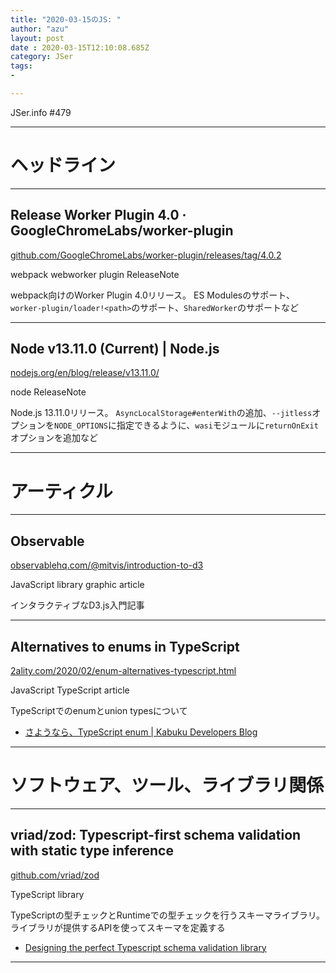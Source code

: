 ```yaml
---
title: "2020-03-15のJS: "
author: "azu"
layout: post
date : 2020-03-15T12:10:08.685Z
category: JSer
tags:
-

---
```


JSer.info #479

----

<h1 class="site-genre">ヘッドライン</h1>

----

## Release Worker Plugin 4.0 · GoogleChromeLabs/worker-plugin
[github.com/GoogleChromeLabs/worker-plugin/releases/tag/4.0.2](https://github.com/GoogleChromeLabs/worker-plugin/releases/tag/4.0.2 "Release Worker Plugin 4.0 · GoogleChromeLabs/worker-plugin")
<p class="jser-tags jser-tag-icon"><span class="jser-tag">webpack</span> <span class="jser-tag">webworker</span> <span class="jser-tag">plugin</span> <span class="jser-tag">ReleaseNote</span></p>

webpack向けのWorker Plugin 4.0リリース。
ES Modulesのサポート、`worker-plugin/loader!<path>`のサポート、`SharedWorker`のサポートなど


----

## Node v13.11.0 (Current) | Node.js
[nodejs.org/en/blog/release/v13.11.0/](https://nodejs.org/en/blog/release/v13.11.0/ "Node v13.11.0 (Current) | Node.js")
<p class="jser-tags jser-tag-icon"><span class="jser-tag"> node</span> <span class="jser-tag">ReleaseNote</span></p>

Node.js 13.11.0リリース。
`AsyncLocalStorage#enterWith`の追加、`--jitless`オプションを`NODE_OPTIONS`に指定できるように、`wasi`モジュールに`returnOnExit`オプションを追加など


----
<h1 class="site-genre">アーティクル</h1>

----

## Observable
[observablehq.com/@mitvis/introduction-to-d3](https://observablehq.com/@mitvis/introduction-to-d3 "Observable")
<p class="jser-tags jser-tag-icon"><span class="jser-tag">JavaScript</span> <span class="jser-tag">library</span> <span class="jser-tag">graphic</span> <span class="jser-tag">article</span></p>

インタラクティブなD3.js入門記事


----

## Alternatives to enums in TypeScript
[2ality.com/2020/02/enum-alternatives-typescript.html](https://2ality.com/2020/02/enum-alternatives-typescript.html "Alternatives to enums in TypeScript")
<p class="jser-tags jser-tag-icon"><span class="jser-tag">JavaScript</span> <span class="jser-tag">TypeScript</span> <span class="jser-tag">article</span></p>

TypeScriptでのenumとunion typesについて

- [さようなら、TypeScript enum | Kabuku Developers Blog](https://www.kabuku.co.jp/developers/good-bye-typescript-enum "さようなら、TypeScript enum | Kabuku Developers Blog")

----
<h1 class="site-genre">ソフトウェア、ツール、ライブラリ関係</h1>

----

## vriad/zod: Typescript-first schema validation with static type inference
[github.com/vriad/zod](https://github.com/vriad/zod "vriad/zod: Typescript-first schema validation with static type inference")
<p class="jser-tags jser-tag-icon"><span class="jser-tag">TypeScript</span> <span class="jser-tag">library</span></p>

TypeScriptの型チェックとRuntimeでの型チェックを行うスキーマライブラリ。
ライブラリが提供するAPIを使ってスキーマを定義する

- [Designing the perfect Typescript schema validation library](https://vriad.com/blog/zod/ "Designing the perfect Typescript schema validation library")

----
